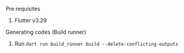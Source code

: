 Pre requisites
1. Flutter v3.29


Generating codes (Build runner)
1. Run `dart run build_runner build --delete-conflicting-outputs`
